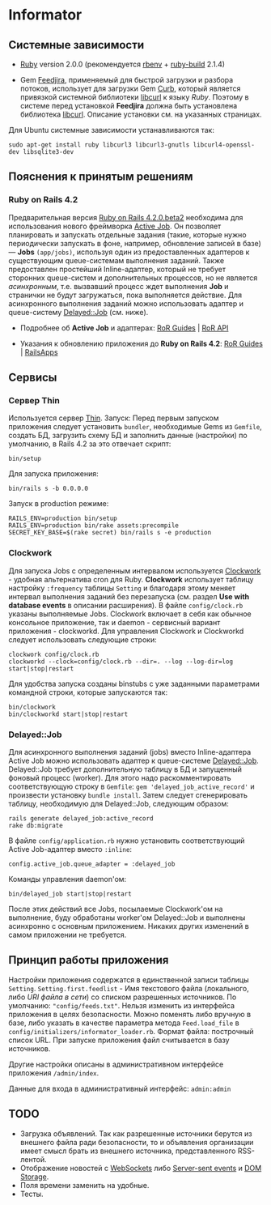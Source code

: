 Informator
==========

Системные зависимости
----------

* [Ruby](https://www.ruby-lang.org/) version 2.0.0 (рекомендуется [rbenv](https://github.com/sstephenson/rbenv) + [ruby-build](https://github.com/sstephenson/ruby-build) 2.1.4)

* Gem [Feedjira](https://github.com/feedjira/feedjira), применяемый для быстрой загрузки и разбора потоков,
использует для загрузки Gem [Curb](https://github.com/taf2/curb), который является
привязкой системной библиотеки [libcurl](http://curl.haxx.se/libcurl/) к языку _Ruby_.
Поэтому в системе перед установкой **Feedjira** должна быть установлена библиотека [libcurl](http://curl.haxx.se/libcurl/).
Описание установки см. на указанных страницах.

Для Ubuntu системные зависимости устанавливаются так:
```
sudo apt-get install ruby libcurl3 libcurl3-gnutls libcurl4-openssl-dev libsqlite3-dev
```

Пояснения к принятым решениям
----------

### Ruby on Rails 4.2

Предварительная версия [Ruby on Rails 4.2.0.beta2](https://github.com/rails/rails) необходима для использования
нового фреймворка [Active Job](https://github.com/rails/rails/tree/master/activejob). 
Он позволяет планировать и запускать отдельные задания (такие, 
которые нужно периодически запускать в фоне, например, обновление записей в базе) — **Jobs** `(app/jobs)`,
используя один из предоставленных адаптеров к существующим queue-системам выполнения заданий. 
Также предоставлен простейший Inline-адаптер, который не требует сторонних queue-систем и дополнительных процессов, 
но не является _асинхронным_, т.е. вызвавший процесс ждет выполнения **Job** и странички не будут загружаться, пока выполняется действие. 
Для асинхронного выполнения заданий можно использовать адаптер и queue-систему [Delayed::Job](https://github.com/collectiveidea/delayed_job) (см. ниже). 

* Подробнее об **Active Job** и адаптерах:
[RoR Guides](http://edgeguides.rubyonrails.org/active_job_basics.html) |
[RoR API](http://edgeapi.rubyonrails.org/classes/ActiveJob.html)

* Указания к обновлению приложения до **Ruby on Rails 4.2**:
[RoR Guides](http://edgeguides.rubyonrails.org/upgrading_ruby_on_rails.html) |
[RailsApps](http://railsapps.github.io/updating-rails.html)

Сервисы
----------

### Сервер Thin

Используется сервер [Thin](http://code.macournoyer.com/thin/). Запуск:
Перед первым запуском приложения следует установить `bundler`, необходимые Gems из `Gemfile`,
создать БД, загрузить схему БД и заполнить данные (настройки) по умолчанию, в Rails 4.2 за это отвечает скрипт:
```
bin/setup
```
Для запуска приложения:
```
bin/rails s -b 0.0.0.0
```

Запуск в production режиме:
```
RAILS_ENV=production bin/setup
RAILS_ENV=production bin/rake assets:precompile
SECRET_KEY_BASE=$(rake secret) bin/rails s -e production
```
### Clockwork

Для запуска Jobs с определенным интервалом используется [Clockwork](https://github.com/tomykaira/clockwork) - удобная альтернатива cron для Ruby.
**Clockwork** использует таблицу настройку `:frequency` таблицы `Setting` и благодаря этому меняет интервал выполнения заданий без перезапуска (см. раздел **Use with database events** в описании расширения).
В файле `config/clock.rb` указаны выполняемые Jobs.
Clockwork включает в себя как обычное консольное приложение, так и daemon - сервисный вариант приложения - clockworkd.
Для управления Clockwork и Clockworkd следует использовать следующие строки:

```
clockwork config/clock.rb
clockworkd --clock=config/clock.rb --dir=. --log --log-dir=log start|stop|restart
```

Для удобства запуска созданы binstubs с уже заданными параметрами командной строки, которые запускаются так:
```
bin/clockwork
bin/clockworkd start|stop|restart
```

### Delayed::Job

Для асинхронного выполнения заданий (jobs) вместо Inline-адаптера Active Job можно использовать адаптер к queue-системе [Delayed::Job](https://github.com/collectiveidea/delayed_job).
Delayed::Job требует дополнительную таблицу в БД и запущенный фоновый процесс (worker). 
Для этого надо раскомментировать соответствующую строку в `Gemfile`: `gem 'delayed_job_active_record'` и произвести установку `bundle install`. 
Затем следует сгенерировать таблицу, необходимую для Delayed::Job, следующим образом:

```
rails generate delayed_job:active_record
rake db:migrate
```

В файле `config/application.rb` нужно установить соответствующий Active Job-адаптер  вместо `:inline`:

`config.active_job.queue_adapter = :delayed_job`

Команды управления daemon'ом:

`bin/delayed_job start|stop|restart`

После этих действий все Jobs, посылаемые Clockwork'ом на выполнение, буду обработаны worker'ом Delayed::Job и выполнены асинхронно с основным приложением.
Никаких других изменений в самом приложении не требуется.

Принцип работы приложения
-------

Настройки приложения содержатся в единственной записи таблицы `Setting`.
`Setting.first.feedlist` - Имя текстового файла (локального, либо _URI файла в сети_) со списком разрешенных источников.
По умолчанию: `"config/feeds.txt"`. Нельзя изменить из интерфейса приложения в целях безопасности.
Можно поменять либо вручную в базе, либо указать в качестве параметра метода `Feed.load_file` в `config/initializers/informator_loader.rb`.
Формат файла: построчный список URL.
При запуске приложения файл считывается в базу источников.

Другие настройки описаны в административном интерфейсе приложения `/admin/index`.

Данные для входа в административный интерфейс: `admin:admin`

TODO
----------

* Загрузка объявлений. Так как разрешенные источники берутся из внешнего файла ради безопасности, то и объявления организации имеет смысл брать из внешнего источника, представленного RSS-лентой.
* Отображение новостей с [WebSockets](https://developer.mozilla.org/en-US/docs/WebSockets) либо [Server-sent events](https://developer.mozilla.org/en-US/docs/Server-sent_events) и [DOM Storage](https://developer.mozilla.org/en-US/docs/Web/Guide/API/DOM/Storage).
* Поля времени заменить на удобные.
* Тесты.
